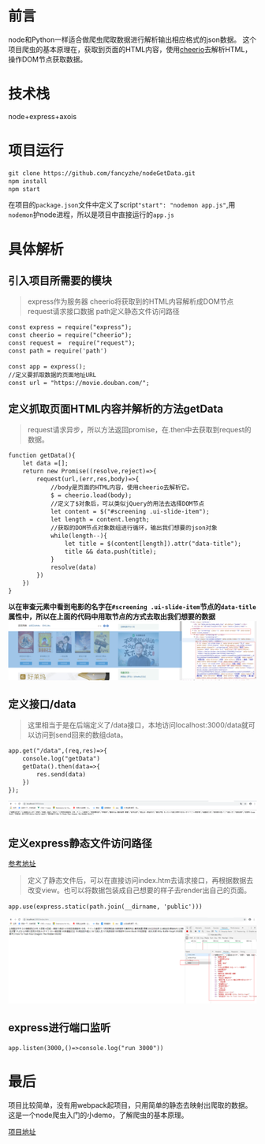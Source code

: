 # 前言
node和Python一样适合做爬虫爬取数据进行解析输出相应格式的json数据。
这个项目爬虫的基本原理在，获取到页面的HTML内容，使用[cheerio](https://www.javascriptcn.com/read-50700.html)去解析HTML，操作DOM节点获取数据。


# 技术栈
node+express+axois

# 项目运行
```
git clone https://github.com/fancyzhe/nodeGetData.git
npm install
npm start
```
在项目的`package.json`文件中定义了script`"start": "nodemon app.js"`,用`nodemon`护node进程，所以是项目中直接运行的`app.js`


# 具体解析

## 引入项目所需要的模块

> express作为服务器
> cheerio将获取到的HTML内容解析成DOM节点
> request请求接口数据
> path定义静态文件访问路径

```
const express = require("express");
const cheerio = require("cheerio");
const request =  require("request");
const path = require('path')

const app = express();
//定义要抓取数据的页面地址URL
const url = "https://movie.douban.com/";
```


## 定义抓取页面HTML内容并解析的方法getData
> request请求异步，所以方法返回promise，在.then中去获取到request的数据。

```
function getData(){
    let data =[];
    return new Promise((resolve,reject)=>{
        request(url,(err,res,body)=>{
        	//body是页面的HTML内容，使用cheerio去解析它。
            $ = cheerio.load(body);
            //定义了$对象后，可以类似jQuery的用法去选择DOM节点
            let content = $("#screening .ui-slide-item");
            let length = content.length;
            //获取的DOM节点对象数组进行循环，输出我们想要的json对象
            while(length--){
                let title = $(content[length]).attr("data-title");
                title && data.push(title);
            }
            resolve(data)
        })
    })
}
```
**以在审查元素中看到电影的名字在`#screening .ui-slide-item`节点的`data-title`属性中，所以在上面的代码中用取节点的方式去取出我们想要的数据**
![审查元素](img/screen.png)

## 定义接口/data

> 这里相当于是在后端定义了/data接口，本地访问localhost:3000/data就可以访问到send回来的数组data。

```
app.get("/data",(req,res)=>{
    console.log("getData")
    getData().then(data=>{
        res.send(data)
    })
});
```

![data](img/data.png)

## 定义express静态文件访问路径

[参考地址](http://www.expressjs.com.cn/starter/static-files.html)

>定义了静态文件后，可以在直接访问index.htm去请求接口，再根据数据去改变view。也可以将数据包装成自己想要的样子去render出自己的页面。

`app.use(express.static(path.join(__dirname, 'public')))`

![data](img/index.htm.png)

## express进行端口监听

`app.listen(3000,()=>console.log("run 3000"))`


# 最后

项目比较简单，没有用webpack起项目，只用简单的静态去映射出爬取的数据。这是一个node爬虫入门的小demo，了解爬虫的基本原理。


[项目地址](https://github.com/fancyzhe/nodeGetData)
